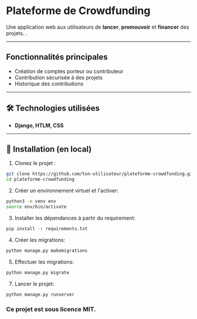 #  Plateforme de Crowdfunding

Une application web  aux utilisateurs de **lancer**, **promouvoir** et **financer** des projets. .

---

##  Fonctionnalités principales

- Création de comptes porteur ou contributeur
- Contribution sécurisée à des projets
- Historique des contributions


---

## 🛠 Technologies utilisées


- **Django, HTLM, CSS** 

---

## 🔧 Installation (en local)

1. Clonez le projet :
```bash
git clone https://github.com/ton-utilisateur/plateforme-crowdfunding.git
cd plateforme-crowdfunding
```
2. Créer un environnement virtuel et l'activer:
```bash
python3 -m venv env
source env/bin/activate
```
3. Installer les dépendances à partir du requirement:
```bash
pip install -r requirements.txt
```
4. Créer les migrations:
```bash
python manage.py makemigrations
```
5. Effectuer les migrations:
```bash
python manage.py migrate
```
7. Lancer le projet:
```bash
python manage.py runserver
```
### Ce projet est sous licence MIT.

